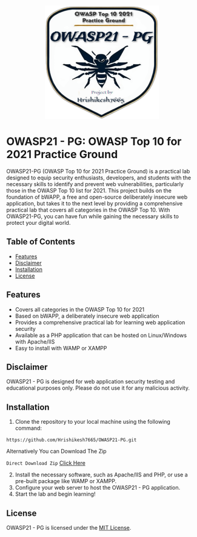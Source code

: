 <p align="center">
  <img src="https://github.com/Hrishikesh7665/OWASP21-PG/raw/resources/images/OWASP21-PG-Logo.png" width="300" height="300" alt="OWASP21-PG Logo">
</p>

# OWASP21 - PG: OWASP Top 10 for 2021 Practice Ground

OWASP21-PG (OWASP Top 10 for 2021 Practice Ground) is a practical lab designed to equip security enthusiasts, developers, and students with the necessary skills to identify and prevent web vulnerabilities, particularly those in the OWASP Top 10 list for 2021. This project builds on the foundation of bWAPP, a free and open-source deliberately insecure web application, but takes it to the next level by providing a comprehensive practical lab that covers all categories in the OWASP Top 10. With OWASP21-PG, you can have fun while gaining the necessary skills to protect your digital world.

## Table of Contents
- [Features](#features)
- [Disclaimer](#disclaimer)
- [Installation](#installation)
- [License](#license)

## Features
- Covers all categories in the OWASP Top 10 for 2021
- Based on bWAPP, a deliberately insecure web application
- Provides a comprehensive practical lab for learning web application security
- Available as a PHP application that can be hosted on Linux/Windows with Apache/IIS
- Easy to install with WAMP or XAMPP

## Disclaimer
OWASP21 - PG is designed for web application security testing and educational purposes only. Please do not use it for any malicious activity.

## Installation
1. Clone the repository to your local machine using the following command:
```
https://github.com/Hrishikesh7665/OWASP21-PG.git
```
Alternatively You can Download The Zip

`Direct Download Zip` [Click Here](https://github.com/Hrishikesh7665/OWASP21-PG/archive/refs/heads/main.zip)

2. Install the necessary software, such as Apache/IIS and PHP, or use a pre-built package like WAMP or XAMPP.
3. Configure your web server to host the OWASP21 - PG application.
4. Start the lab and begin learning!

## License
OWASP21 - PG is licensed under the [MIT License](LICENSE).
